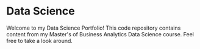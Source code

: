 # Data Science

Welcome to my Data Science Portfolio! This code repository contains content from my Master's of Business Analytics Data Science course. Feel free to take a look around.
